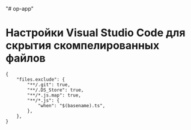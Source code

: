 "# op-app" 


# Настройки Visual Studio Code для скрытия скомпелированных файлов
```
{
    "files.exclude": {
        "**/.git": true,
        "**/.DS_Store": true,
        "**/*.js.map": true,
        "**/*.js": {
            "when": "$(basename).ts",
        },
    },
}
```